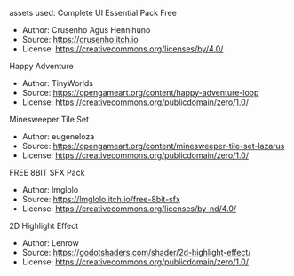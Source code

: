 

assets used:
Complete UI Essential Pack Free
- Author: Crusenho Agus Hennihuno
- Source: https://crusenho.itch.io
- License: https://creativecommons.org/licenses/by/4.0/

Happy Adventure
- Author: TinyWorlds
- Source: https://opengameart.org/content/happy-adventure-loop
- License: https://creativecommons.org/publicdomain/zero/1.0/

Minesweeper Tile Set
- Author: eugeneloza
- Source: https://opengameart.org/content/minesweeper-tile-set-lazarus
- License: https://creativecommons.org/publicdomain/zero/1.0/

FREE 8BIT SFX Pack
- Author: lmglolo
- Source: https://lmglolo.itch.io/free-8bit-sfx
- License: https://creativecommons.org/licenses/by-nd/4.0/

2D Highlight Effect
- Author: Lenrow
- Source: https://godotshaders.com/shader/2d-highlight-effect/
- License: https://creativecommons.org/publicdomain/zero/1.0/
